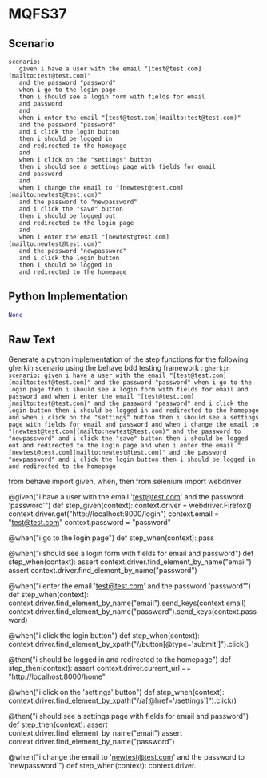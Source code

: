# MQFS37
## Scenario
```gherkin
scenario: 
   given i have a user with the email "[test@test.com](mailto:test@test.com)" 
   and the password "password" 
   when i go to the login page 
   then i should see a login form with fields for email 
   and password 
   and 
   when i enter the email "[test@test.com](mailto:test@test.com)" 
   and the password "password" 
   and i click the login button 
   then i should be logged in 
   and redirected to the homepage 
   and 
   when i click on the "settings" button 
   then i should see a settings page with fields for email 
   and password 
   and 
   when i change the email to "[newtest@test.com](mailto:newtest@test.com)" 
   and the password to "newpassword" 
   and i click the "save" button 
   then i should be logged out 
   and redirected to the login page 
   and 
   when i enter the email "[newtest@test.com](mailto:newtest@test.com)" 
   and the password "newpassword" 
   and i click the login button 
   then i should be logged in 
   and redirected to the homepage
```


## Python Implementation
```python
None
```


## Raw Text
Generate a python implementation of the step functions for the following gherkin scenario using the behave bdd testing framework : ```gherkin scenario: given i have a user with the email "[test@test.com](mailto:test@test.com)" and the password "password" when i go to the login page then i should see a login form with fields for email and password and when i enter the email "[test@test.com](mailto:test@test.com)" and the password "password" and i click the login button then i should be logged in and redirected to the homepage and when i click on the "settings" button then i should see a settings page with fields for email and password and when i change the email to "[newtest@test.com](mailto:newtest@test.com)" and the password to "newpassword" and i click the "save" button then i should be logged out and redirected to the login page and when i enter the email "[newtest@test.com](mailto:newtest@test.com)" and the password "newpassword" and i click the login button then i should be logged in and redirected to the homepage ```



from behave import given, when, then
from selenium import webdriver

@given("i have a user with the email 'test@test.com' and the password 'password'")
def step_given(context):
    context.driver = webdriver.Firefox()
    context.driver.get("http://localhost:8000/login")
    context.email = "test@test.com"
    context.password = "password"

@when("i go to the login page")
def step_when(context):
    pass

@when("i should see a login form with fields for email and password")
def step_when(context):
    assert context.driver.find_element_by_name("email")
    assert context.driver.find_element_by_name("password")

@when("i enter the email 'test@test.com' and the password 'password'")
def step_when(context):
    context.driver.find_element_by_name("email").send_keys(context.email)
    context.driver.find_element_by_name("password").send_keys(context.password)

@when("i click the login button")
def step_when(context):
    context.driver.find_element_by_xpath("//button[@type='submit']").click()

@then("i should be logged in and redirected to the homepage")
def step_then(context):
    assert context.driver.current_url == "http://localhost:8000/home"

@when("i click on the 'settings' button")
def step_when(context):
    context.driver.find_element_by_xpath("//a[@href='/settings']").click()

@then("i should see a settings page with fields for email and password")
def step_then(context):
    assert context.driver.find_element_by_name("email")
    assert context.driver.find_element_by_name("password")

@when("i change the email to 'newtest@test.com' and the password to 'newpassword'")
def step_when(context):
    context.driver.
